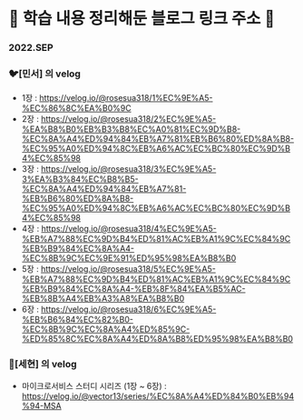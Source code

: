 # 🐾 학습 내용 정리해둔 블로그 링크 주소 🐾

### 2022.SEP
### 🐦[민서] 의 velog <br>
- 1장 : https://velog.io/@rosesua318/1%EC%9E%A5-%EC%86%8C%EA%B0%9C <br>
- 2장 : https://velog.io/@rosesua318/2%EC%9E%A5-%EA%B8%B0%EB%B3%B8%EC%A0%81%EC%9D%B8-%EC%8A%A4%ED%94%84%EB%A7%81%EB%B6%80%ED%8A%B8-%EC%95%A0%ED%94%8C%EB%A6%AC%EC%BC%80%EC%9D%B4%EC%85%98 <br>
- 3장 : https://velog.io/@rosesua318/3%EC%9E%A5-3%EA%B3%84%EC%B8%B5-%EC%8A%A4%ED%94%84%EB%A7%81-%EB%B6%80%ED%8A%B8-%EC%95%A0%ED%94%8C%EB%A6%AC%EC%BC%80%EC%9D%B4%EC%85%98 <br>
- 4장 : https://velog.io/@rosesua318/4%EC%9E%A5-%EB%A7%88%EC%9D%B4%ED%81%AC%EB%A1%9C%EC%84%9C%EB%B9%84%EC%8A%A4-%EC%8B%9C%EC%9E%91%ED%95%98%EA%B8%B0 <br>
- 5장 : https://velog.io/@rosesua318/5%EC%9E%A5-%EB%A7%88%EC%9D%B4%ED%81%AC%EB%A1%9C%EC%84%9C%EB%B9%84%EC%8A%A4-%EB%8F%84%EA%B5%AC-%EB%8B%A4%EB%A3%A8%EA%B8%B0 <br>
- 6장 : https://velog.io/@rosesua318/6%EC%9E%A5-%EB%B6%84%EC%82%B0-%EC%8B%9C%EC%8A%A4%ED%85%9C-%ED%85%8C%EC%8A%A4%ED%8A%B8%ED%95%98%EA%B8%B0 <br>


### 🐧[세현] 의 velog <br>
- 마이크로서비스 스터디 시리즈 (1장 ~ 6장) : https://velog.io/@vector13/series/%EC%8A%A4%ED%84%B0%EB%94%94-MSA
